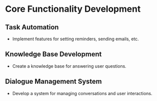 # Core Functionality Development

## Task Automation
- Implement features for setting reminders, sending emails, etc.

## Knowledge Base Development
- Create a knowledge base for answering user questions.

## Dialogue Management System
- Develop a system for managing conversations and user interactions.
